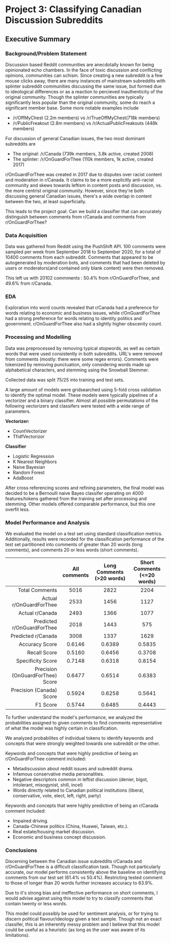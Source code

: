 #  Project 3: Classifying Canadian Discussion Subreddits

## Executive Summary

### Background/Problem Statement

Discussion based Reddit communities are anecdotally known for being opinionated echo chambers. In the face of toxic discussion and conflicting opinions, communities can schism. Since creating a new subreddit is a few mouse clicks away, there are many instances of mainstream subreddits with splinter subreddit communities discussing the same issue, but formed due to ideological differences or as a reaction to percieved inauthenticity of the original community. Though the splinter communities are typically significantly less popular than the original community, some do reach a significant member base. Some more notable examples include

- /r/OffMyChest (2.2m members) vs /r/TrueOffMyChest(718k members)
- /r/PublicFreakout (2.8m members) vs /r/ActualPublicFreakouts (448k members)

For discussion of general Canadian issues, the two most dominant subreddits are
- The original: /r/Canada (739k members, 3.8k active, created 2008)
- The splinter: /r/OnGuardForThee (110k members, 1k active, created 2017)

r/OnGuardForThee was created in 2017 due to disputes over racist content and moderation in r/Canada. It claims to be a more explicitly anti-racist community and skews towards leftism in content posts and discussion, vs. the more centrist original community. However, since they're both discussing general Canadian issues, there's a wide overlap in content between the two, at least superficially.

This leads to the project goal: Can we build a classifier that can accurately distinguish between comments from r/Canada and comments from r/OnGuardForThee?

### Data Acquisition
Data was gathered from Reddit using the PushShift API. 100 comments were sampled per week from September 2018 to September 2020, for a total of 10400 comments from each subreddit. Comments that appeared to be autogenerated by moderation bots, and comments that had been deleted by users or moderators(and contained only blank content) were then removed.

This left us with 20102 commments : 50.4% from r/OnGuardForThee, and 49.6% from r/Canada.

### EDA

Exploration into word counts revealed that r/Canada had a preference for words relating to economic and business issues, while r/OnGuardForThee had a strong preference for words relating to identity politics and government. r/OnGuardForThee also had a slightly higher obscenity count.

### Processing and Modelling

Data was preprocessed by removing typical stopwords, as well as certain words that were used consistently in both subreddits. URL's were removed from comments (mostly: there were some regex errors). Comments were tokenized by removing punctuation, only considering words made up alphabetical characters, and stemming using the Snowball Stemmer.

Collected data was split 75/25 into training and test sets.

A large amount of models were gridsearched using 5-fold cross validation to identify the optimal model. These models were typically pipelines of a vectorizer and a binary classifier. Almost all possible permutations of the following vectorizers and classifers were tested with a wide range of parameters. 

**Vectorizer:**
 - CountVectorizer
 - TfidfVectorizor

 **Classifier**
- Logistic Regression
- K Nearest Neighbors
- Naive Bayesian
- Random Forest
- AdaBoost

After cross referencing scores and refining parameters, the final model was decided to be a Bernoulli naive Bayes classifer operating on 4000 features/tokens gathered from the training set after processing and stemming. Other models offered comparable performance, but this one overfit less.

### Model Performance and Analysis

We evaluated the model on a test set using standard classification metrics. Additionally, results were recorded for the classification performance of the test set partitioned into comments of greater than 20 words (long comments), and comments 20 or less words (short comments).

|                                  | All comments | Long Comments (>20 words) | Short Comments (<=20 words) |
|---------------------------------:|:------------:|:-------------------------:|:---------------------------:|
|                   Total Comments |     5016     |            2822           |             2204            |
|          Actual r/OnGuardForThee |     2533     |            1456           |             1127            |
|                  Actual r/Canada |     2493     |            1366           |             1077            |
|       Predicted r/OnGuardForThee |     2018     |            1443           |             575             |
|               Predicted r/Canada |     3008     |            1337           |             1629            |
|                   Accuracy Score |    0.6146    |           0.6389          |            0.5835           |
|                     Recall Score |    0.5160    |           0.6456          |            0.3708           |
|                Specificity Score |    0.7148    |           0.6318          |            0.8154           |
| Precision (OnGuardForThee) Score |    0.6477    |           0.6514          |            0.6383           |
|         Precision (Canada) Score |    0.5924    |           0.6258          |            0.5641           |
|                         F1 Score |    0.5744    |           0.6485          |            0.4443           |

To further understand the model's performance, we analyzed the probabilities assigned to given comments to find comments representative of what the model was highly certain in classification.

We analyzed probabilites of individual tokens to identify keywords and concepts that were strongly weighted towards one subreddit or the other. 

Keywords and concepts that were highly predictive of being an r/OnGuardForThee comment included:
- Metadiscussion about reddit issues and subreddit drama.
- Infamous conservative media personalities.
- Negative descriptors common in leftist discussion (denier, bigot, intolerant, misogynist, shill, incel)
- Words directly related to Canadian political institutions (liberal, conservative, vote, elect, left, right, party)

Keywords and concepts that were highly predictive of being an r/Canada comment included:
- Impaired driving.
- Canada-Chinese politics (China, Huawei, Taiwan, etc.).
- Real estate/housing market discussion.
- Economic and business concept discussion.

### Conclusions

Discerning between the Canadian issue subreddits r/Canada and r/OnGuardForThee is a difficult classification task. Though not particularly accurate, our model performs consistently above the baseline on identifying comments from our test set (61.4% vs 50.4%). Restricting tested comment to those of longer than 20 words further increases accuracy to 63.9%.

Due to it's strong bias and ineffective performance on short comments, I would advise against using this model to try to classify comments that contain twenty or less words.

This model could possibly be used for sentiment analysis, or for trying to discern political flavour/ideology given a text sample. Though not an exact classifer, this is an inherently messy problem and I believe that this model could be useful as a heuristic (as long as the user was aware of its limitations). 
